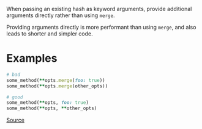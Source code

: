 
When passing an existing hash as keyword arguments, provide additional arguments
directly rather than using `merge`.

Providing arguments directly is more performant than using `merge`, and
also leads to shorter and simpler code.

# Examples

```ruby
# bad
some_method(**opts.merge(foo: true))
some_method(**opts.merge(other_opts))

# good
some_method(**opts, foo: true)
some_method(**opts, **other_opts)
```

[Source](http://www.rubydoc.info/gems/rubocop/RuboCop/Cop/Style/KeywordArgumentsMerging)